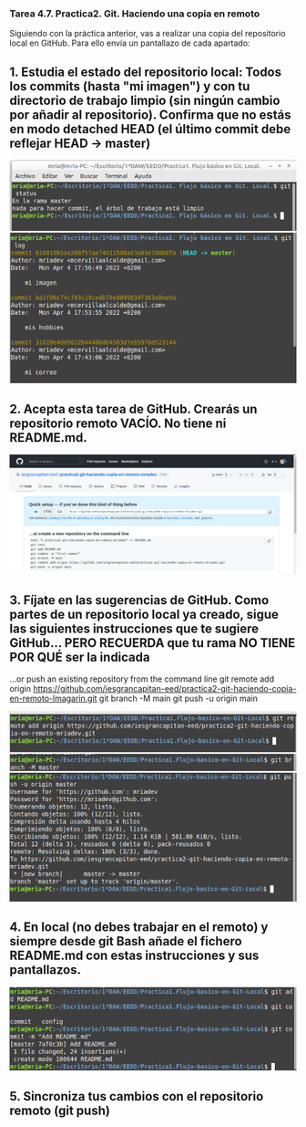 ### Tarea 4.7. Practica2. Git. Haciendo una copia en remoto
Siguiendo con la práctica anterior, vas a realizar una copia del repositorio local en GitHub. Para ello envía un pantallazo de cada apartado:

## 1. Estudia el estado del repositorio local: Todos los commits (hasta "mi imagen") y con tu directorio de trabajo limpio (sin ningún cambio por añadir al repositorio). Confirma que no estás en modo detached HEAD (el último commit debe reflejar HEAD -> master)
![img](img/1.png)
![img](img/1.1.png)

## 2. Acepta esta tarea de GitHub. Crearás un repositorio remoto VACÍO. No tiene ni README.md. 
![img](img/2.png)

## 3. Fíjate en las sugerencias de GitHub. Como partes de un repositorio local ya creado, sigue las siguientes instrucciones que te sugiere GitHub... PERO RECUERDA que tu rama NO TIENE POR QUÉ ser la indicada
…or push an existing repository from the command line
git remote add origin https://github.com/iesgrancapitan-eed/practica2-git-haciendo-copia-en-remoto-lmagarin.git
git branch -M main
git push -u origin main

![img](img/3.png)
![img](img/3.1.png)
![img](img/3.2.png)


## 4. En local (no debes trabajar en el remoto) y siempre desde git Bash añade el fichero README.md con estas instrucciones y sus pantallazos.
![img](img/4.png)
## 5. Sincroniza tus cambios con el repositorio remoto (git push)
